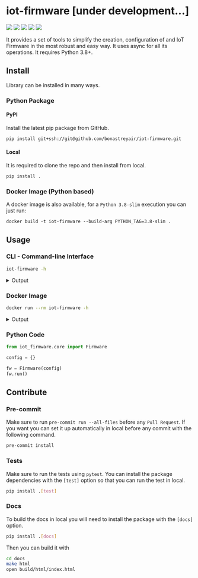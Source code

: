 # iot-firmware [under development...]

[![](https://github.com/bonastreyair/iot-firmware/workflows/CI/badge.svg)](https://github.com/bonastreyair/iot-firmware/actions)
[![](https://readthedocs.org/projects/iot-firmware/badge/?version=latest)](https://iot-firmware.readthedocs.io/en/latest/?badge=latest)
[![](https://img.shields.io/codecov/c/github/bonastreyair/iot-firmware/main)](https://codecov.io/gh/bonastreyair/iot-firmware)
[![](https://img.shields.io/badge/code%20style-black-black)](https://github.com/psf/black)
[![](https://img.shields.io/github/license/bonastreyair/iot-firmware)](https://github.com/bonastreyair/iot-firmware/blob/main/LICENSE)

It provides a set of tools to simplify the creation, configuration of and IoT Firmware
in the most robust and easy way. It uses async for all its operations. It requires Python 3.8+.

## Install

Library can be installed in many ways.

### Python Package

#### PyPI

Install the latest pip package from GitHub.
```sh
pip install git+ssh://git@github.com/bonastreyair/iot-firmware.git
```

#### Local

It is required to clone the repo and then install from local.
```sh
pip install .
```

### Docker Image (Python based)

A docker image is also available, for a `Python 3.8-slim` execution you can just run:
```text
docker build -t iot-firmware --build-arg PYTHON_TAG=3.8-slim .
```

## Usage

### CLI - Command-line Interface

```sh
iot-firmware -h
```
<details><summary>Output</summary>

```print
usage: iot-firmware [-h] [-v] [-c CONFIG]

optional arguments:
  -h, --help            show this help message and exit
  -v, --version         show program's version number and exit
  -c CONFIG, --config CONFIG
                        path to the configuration
```
</details>

### Docker Image

```sh
docker run --rm iot-firmware -h
```

<details><summary>Output</summary>

```print
usage: iot-firmware [-h] [-v] [-c CONFIG]

optional arguments:
  -h, --help            show this help message and exit
  -v, --version         show program's version number and exit
  -c CONFIG, --config CONFIG
                        path to the configuration
```
</details>

### Python Code

```python
from iot_firmware.core import Firmware

config = {}

fw = Firmware(config)
fw.run()
```

## Contribute

### Pre-commit

Make sure to run `pre-commit run --all-files` before any `Pull Request`. If you want you can set it up automatically
in local before any commit with the following command.
```sh
pre-commit install
```

### Tests

Make sure to run the tests using `pytest`. You can install the package dependencies with the `[test]` option
so that you can run the test in local.
```sh
pip install .[test]
```

### Docs

To build the docs in local you will need to install the package with the `[docs]` option.
```sh
pip install .[docs]
```

Then you can build it with
```sh
cd docs
make html
open build/html/index.html
```
